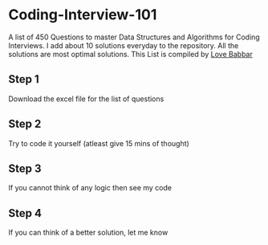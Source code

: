 # Coding-Interview-101
A list of 450 Questions to master Data Structures and Algorithms for Coding Interviews.
I add about 10 solutions everyday to the repository. All the solutions are most optimal solutions.
This List is compiled by [Love Babbar](https://www.youtube.com/channel/UCQHLxxBFrbfdrk1jF0moTpw)

## Step 1
Download the excel file for the list of questions

## Step 2
Try to code it yourself (atleast give 15 mins of thought)

## Step 3
If you cannot think of any logic then see my code

## Step 4
If you can think of a better solution, let me know 
